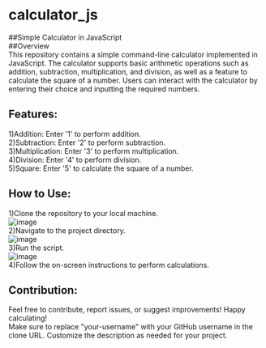# calculator_js<br>
##Simple Calculator in JavaScript<br>
##Overview<br>
This repository contains a simple command-line calculator implemented in JavaScript. The calculator supports basic arithmetic operations such as addition, subtraction, multiplication, and division, as well as a feature to calculate the square of a number. Users can interact with the calculator by entering their choice and inputting the required numbers.<br>

## Features:<br>
1)Addition: Enter '1' to perform addition.<br>
2)Subtraction: Enter '2' to perform subtraction.<br>
3)Multiplication: Enter '3' to perform multiplication.<br>
4)Division: Enter '4' to perform division.<br>
5)Square: Enter '5' to calculate the square of a number.<br>

## How to Use:<br>
1)Clone the repository to your local machine.<br>
![image](https://github.com/NikhilNair07/calculator_js/assets/143101542/627207fb-d652-41e8-89bf-aff8ee505505)<br>
2)Navigate to the project directory.<br>
![image](https://github.com/NikhilNair07/calculator_js/assets/143101542/8e3d8a82-8448-4fb5-9b3d-a912478c5ee6)<br>
3)Run the script.<br>
![image](https://github.com/NikhilNair07/calculator_js/assets/143101542/c2216c38-5ddc-46f6-b386-8109f52dab25)<br>
4)Follow the on-screen instructions to perform calculations.<br>

## Contribution:<br>
Feel free to contribute, report issues, or suggest improvements! Happy calculating!<br>
Make sure to replace "your-username" with your GitHub username in the clone URL. Customize the description as needed for your project.<br>






